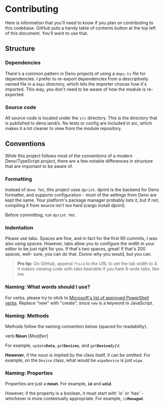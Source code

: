 # Contributing

Here is information that you'll need to know if you plan on contributing to this
codebase. GitHub puts a handy table of contents button at the top left of this document.
You'll want to use that.

## Structure

### Dependencies

There's a common pattern in Deno projects of using a `deps.ts` file for dependencies. I
prefer to re-export dependencies from a descriptively named file in a `deps` directory,
which lets the importer choose how it's imported. This way, you don't need to be aware
of _how_ the module is re-exported.

### Source code

All source code is located under the `src` directory. This is the directory that is
published to deno.land/x. No tests or config are included in src, which makes it a lot
cleaner to view from the module repository.

## Conventions

While this project follows most of the conventions of a modern Deno/TypeScript project,
there are a few notable differences in structure that are important to be aware of.

### Formatting

Instead of `deno fmt`, this project uses `dprint`. dprint is the backend for Deno
formatter, and supports configuration - most of the settings from Deno are kept the
same. Your platform's package manager probably lists it, but if not, compiling it from
source isn't too hard (cargo install dprint).

Before committing, run `dprint fmt`.

### Indentation

Please use tabs. Spaces are fine, and in fact for the first 90 commits, I was also using
spaces. However, tabs allow you to configure the width in your editor to be just right
for you. If that's two spaces, great! If that's 200 spaces, well- sure, you can do that.
Dunno why you would, but you can.

> **Pro tip:** On GitHub, append `?ts=4` to the URL to set the tab width to 4. It makes
> viewing code with tabs bearable if you hate 8-wide tabs, like me.

### Naming: What words should I use?

For verbs, please try to stick to
[Microsoft's list of approved PowerShell verbs][verbs]. Replace "new" with "create",
since `new` is a keyword in JavaScript.

[verbs]: https://docs.microsoft.com/en-us/powershell/scripting/developer/cmdlet/approved-verbs-for-windows-powershell-commands?view=powershell-7.1

### Naming: Methods

Methods follow the naming convention below (spaced for readability).

<!-- dprint-ignore -->
verb **Noun** \[*Modifier*\]

<!-- dprint-ignore -->
For example, <code>update**Data**</code>, <code>get**Devices**</code>, and
<code>get**Device***ById*</code>.

**However**, if the noun is implied by the class itself, it can be omitted. For example,
on the `Device` class, what _would_ be `wipeDevice` is just `wipe`.

### Naming: Properties

<!-- dprint-ignore -->
Properties are just a **noun**. For example, <code>**id**</code> and
<code>**udid**</code>.

<!-- dprint-ignore -->
However, if the property is a boolean, it must start with 'is' or 'has' - whichever is
more contextually appropriate. For example, <code>is**Managed**</code>.
